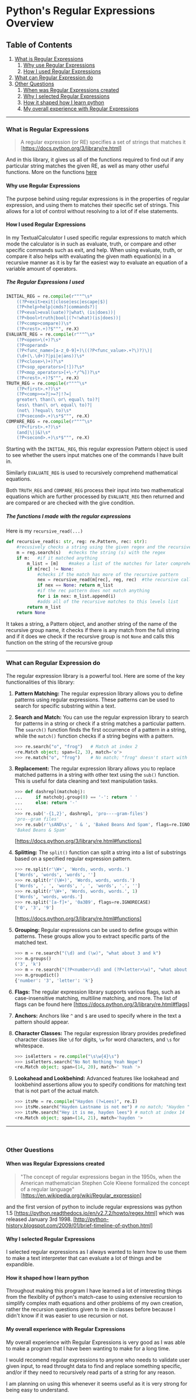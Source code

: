 # Python's Regular Expressions Overview
## Table of Contents
1. [What is Regular Expressions](#what-is-regular-expressions) 
    1. [Why use Regular Expressions](#why-use-regular-expressions)
    2. [How I used Regular Expressions](#how-i-used-regular-expressions)
2. [What can Regular Expression do](#what-can-regular-expression-do)
3. [Other Questions](#other-questions)
    1. [When was Regular Expressions created](#when-was-regular-expressions-created)
    2. [Why I selected Regular Expressions](#why-i-selected-regular-expressions)
    3. [How it shaped how I learn python](#how-it-shaped-how-i-learn-python)
    4. [My overall experience with Regular Expressions](#my-overall-experience-with-regular-expressions)
***
### What is Regular Expressions

>A regular expression (or RE) specifies a set of strings that matches it [https://docs.python.org/3/library/re.html]

And in this library, it gives us all of the functions required to find out if any particular string matches the given RE, as well as many other useful functions. More on the functions [here](#what-can-regular-expressions-do)

#### Why use Regular Expressions

The purpose behind using regular expressions is in the properties of regular expression, and using them to matches their specific set of strings. This allows for a lot of control without resolving to a lot of if else statements.

#### How I used Regular Expressions

In my TextualCalculator I used specific regular expressions to match which mode the calculator is in such as evaluate, truth, or compare and other specific commands such as exit, and help. When using evaluate, truth, or compare it also helps with evaluating the given math equation(s) in a recursive manner as it is by far the easiest way to evaluate an equation of a variable amount of operators. 

##### The Regular Expressions I used

```py
INITIAL_REG = re.compile(r"""^\s*
    ((?P<exit>exit|close|esc|escape|$)|
    (?P<help>help|cmds?|commands?)| 
    (?P<eval>eval(uate)?|what\ (is|does))|
    (?P<bool>truth|bool|(?<!what)(is|does))|
    (?P<comp>compare))\s*
    (?P<rest>.+)?$""", re.X)
EVALUATE_REG = re.compile(r"""^\s*
    (?P<open>\(+)?\s*
    (?P<operand>
    (?P<func_name>[a-z_0-9]+)\((?P<func_value>.+?\)?)\)|
    (\d+(\.\d+)?|pi|e|ans))\s* 
    (?P<close>\)+)?\s* 
    (?P<sop_operators>[!])?\s*
    (?P<mop_operators>[+\-*/^%])?\s*
    (?P<rest>.+)?$""", re.X)
TRUTH_REG = re.compile(r"""^\s*
    (?P<first>.+?)\s*
    (?P<comp><=?|>=?|!?=|
    greater\ than(\ or\ equal\ to)?|
    less\ than(\ or\ equal\ to)?|
    (not\ )?equal\ to)\s*
    (?P<second>.+)\s*$""", re.X)
COMPARE_REG = re.compile(r"""^\s*
    (?P<first>.+?)\s*
    (and|\||&)\s*
    (?P<second>.+)\s*$""", re.X)
```
Starting with the ```INITIAL_REG```,  this regular expression Pattern object is used to see whether the users input matches one of the commands I have built in.

Similarly ```EVALUATE_REG``` is used to recursively comprehend mathematical equations.

Both `TRUTH_REG` and `COMPARE_REG` process their input into two mathematical equations which are further processed by `EVALUATE_REG` then returned and are compared or are checked with the give condition.

##### The functions I made with the regular expressions

Here is my `recursive_read(...)`

```py
def recursive_read(s: str, reg: re.Pattern, rec: str): 
    #recusively checks a string using the given regex and the recursive group string
    m = reg.search(s)   #checks the string (s) with the regex
    if m:   #if it matched anything
        m_list = [m]    #makes a list of the matches for later comprehension
        if m[rec] != None:  
            #checks if the match has more of the recursive pattern
            nex = recursive_read(m[rec], reg, rec)  #the recursive call
            if nex == None: return m_list   
            #if the rec pattern does not match anything
            for i in nex: m_list.append(i)
            #adds all of the recursive matches to this levels list
        return m_list
    return None
```

It takes a string, a Pattern object, and another string of the name of the recursive group name, it checks if there is any match from the full string and if it does we check if the recursive group is not `None` and calls this function on the string of the recursive group

***

### What can Regular Expression do

The regular expression library is a powerful tool. Here are some of the key functionalities of this library:

1. **Pattern Matching:** The regular expression library allows you to define patterns using regular expressions. These patterns can be used to search for specific substring within a text. 

2. **Search and Match:** You can use the regular expression library to search for patterns in a string or check if a string matches a particular pattern. The `search()` function finds the first occurrence of a pattern in a string, while the `match()` function checks if a string begins with a pattern.

    ```py
    >>> re.search("o", "frog")   # Match at index 2
    <re.Match object; span=(2, 3), match='o'>
    >>> re.match("o", "frog")    # No match; "frog" doesn't start with "o"
    ```

3. **Replacement:** The regular expression library allows you to replace matched patterns in a string with other text using the `sub()` function. This is useful for data cleaning and text manipulation tasks.

    ```py
    >>> def dashrepl(matchobj):
    ...     if matchobj.group(0) == '-': return ' '
    ...     else: return '-'
    ...
    >>> re.sub('-{1,2}', dashrepl, 'pro----gram-files')
    'pro--gram files'
    >>> re.sub(r'\sAND\s', ' & ', 'Baked Beans And Spam', flags=re.IGNORECASE)
    'Baked Beans & Spam'
    ```
    [https://docs.python.org/3/library/re.html#functions]

4. **Splitting:** The `split()` function can split a string into a list of substrings based on a specified regular expression pattern.

    ```py
    >>> re.split(r'\W+', 'Words, words, words.')
    ['Words', 'words', 'words', '']
    >>> re.split(r'(\W+)', 'Words, words, words.')
    ['Words', ', ', 'words', ', ', 'words', '.', '']
    >>> re.split(r'\W+', 'Words, words, words.', 1)
    ['Words', 'words, words.']
    >>> re.split('[a-f]+', '0a3B9', flags=re.IGNORECASE)
    ['0', '3', '9']
    ```
    [https://docs.python.org/3/library/re.html#functions]

5. **Grouping:** Regular expressions can be used to define groups within patterns. These groups allow you to extract specific parts of the matched text.

    ```py
    >>> m = re.search("(\d) and (\w)", "what about 3 and k")
    >>> m.groups()
    ('3', 'k')
    >>> m = re.search("(?P<number>\d) and (?P<letter>\w)", "what about 3 and k")
    >>> m.groupdict()
    {'number': '3', 'letter': 'k'}
    ```

6. **Flags:** The regular expression library supports various flags, such as case-insensitive matching, multiline matching, and more. The list of flags can be found here [https://docs.python.org/3/library/re.html#flags]

7. **Anchors:** Anchors like `^` and `$` are used to specify where in the text a pattern should appear.

8. **Character Classes:** The regular expression library provides predefined character classes like `\d` for digits, `\w` for word characters, and `\s` for whitespace.

    ```py
    >>> is4letters = re.compile("\s\w{4}\s")
    >>> is4letters.search("No Not Nothing Yeah Nope")
    <re.Match object; span=(14, 20), match=' Yeah '>
    ```

9. **Lookahead and Lookbehind:** Advanced features like lookahead and lookbehind assertions allow you to specify conditions for matching text that is not part of the actual match.

    ```py
    >>> itsMe = re.compile("Hayden (?=Lees)", re.I)
    >>> itsMe.search("Hayden Lastname is not me") # no match; "Hayden " is not followed "Lees"
    >>> itsMe.search("Hey it is me, hayden lees") # match at index 14
    <re.Match object; span=(14, 21), match='hayden '>
    ```

***
<div style="page-break-before:always">&nbsp;</div>
<p></p>

### Other Questions

#### When was Regular Expressions created

>"The concept of regular expressions began in the 1950s, when the American mathematician Stephen Cole Kleene formalized the concept of a regular language" [https://en.wikipedia.org/wiki/Regular_expression]

and the first version of python to include regular expressions was python 1.5 [https://python.readthedocs.io/en/v2.7.2/howto/regex.html] which was released January 3rd 1998. [http://python-history.blogspot.com/2009/01/brief-timeline-of-python.html]

#### Why I selected Regular Expressions

I selected regular expressions as I always wanted to learn how to use them to make a text interpreter that can evaluate a lot of things and be expandible.

#### How it shaped how I learn python

Throughout making this program I have learned a lot of interesting things from the flexiblity of python's match-case to using extensive recursion to simplify complex math equations and other problems of my own creation, rather the recursion questions given to me in classes before because I didn't know if it was easier to use recursion or not.

#### My overall experience with Regular Expressions

My overall experience with Regular Expressions is very good as I was able to make a program that I have been wanting to make for a long time.

I would recomend regular expressions to anyone who needs to validate user given input, to read throught data to find and replace something specific, and/or if they need to recursively read parts of a string for any reason.

I am planning on using this whenever it seems useful as it is very strong for being easy to understand.